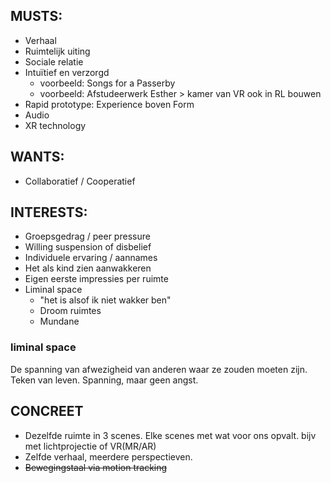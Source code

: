## MUSTS:
- Verhaal
- Ruimtelijk uiting
- Sociale relatie
- Intuïtief en verzorgd
	- voorbeeld: Songs for a Passerby
	- voorbeeld: Afstudeerwerk Esther > kamer van VR ook in RL bouwen
- Rapid prototype: Experience boven Form
- Audio
- XR technology

## WANTS:
- Collaboratief / Cooperatief


## INTERESTS:
- Groepsgedrag / peer pressure
- Willing suspension of disbelief
- Individuele ervaring / aannames
- Het als kind zien aanwakkeren
- Eigen eerste impressies per ruimte
- Liminal space 
	- "het is alsof ik niet wakker ben"
	- Droom ruimtes
	- Mundane


### liminal space
De spanning van afwezigheid van anderen waar ze zouden moeten zijn. Teken van leven. 
Spanning, maar geen angst.

## CONCREET
- Dezelfde ruimte in 3 scenes. Elke scenes met wat voor ons opvalt. bijv met lichtprojectie of VR(MR/AR)
- Zelfde verhaal, meerdere perspectieven.
- ~~Bewegingstaal via motion tracking~~


